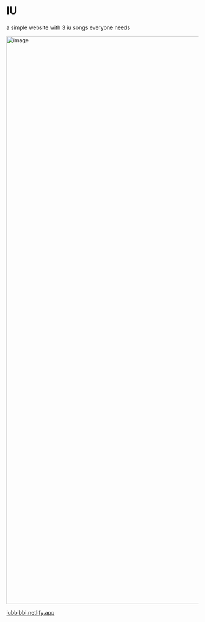 # IU
a simple website with 3 iu songs everyone needs

<img width="1487" alt="image" src="https://user-images.githubusercontent.com/116975786/212620530-05c20490-fb11-472d-9298-9e8b6331cf80.png">

[iubbibbi.netlify.app](iubbibbi.netlify.app)
